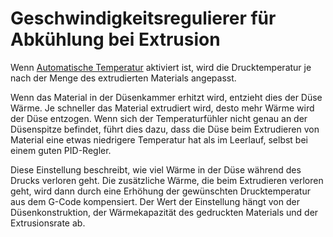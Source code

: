 Geschwindigkeitsregulierer für Abkühlung bei Extrusion
====
Wenn [Automatische Temperatur](../experimental/material_flow_dependent_temperature.md) aktiviert ist, wird die Drucktemperatur je nach der Menge des extrudierten Materials angepasst.

Wenn das Material in der Düsenkammer erhitzt wird, entzieht dies der Düse Wärme. Je schneller das Material extrudiert wird, desto mehr Wärme wird der Düse entzogen. Wenn sich der Temperaturfühler nicht genau an der Düsenspitze befindet, führt dies dazu, dass die Düse beim Extrudieren von Material eine etwas niedrigere Temperatur hat als im Leerlauf, selbst bei einem guten PID-Regler.

Diese Einstellung beschreibt, wie viel Wärme in der Düse während des Drucks verloren geht. Die zusätzliche Wärme, die beim Extrudieren verloren geht, wird dann durch eine Erhöhung der gewünschten Drucktemperatur aus dem G-Code kompensiert. Der Wert der Einstellung hängt von der Düsenkonstruktion, der Wärmekapazität des gedruckten Materials und der Extrusionsrate ab.